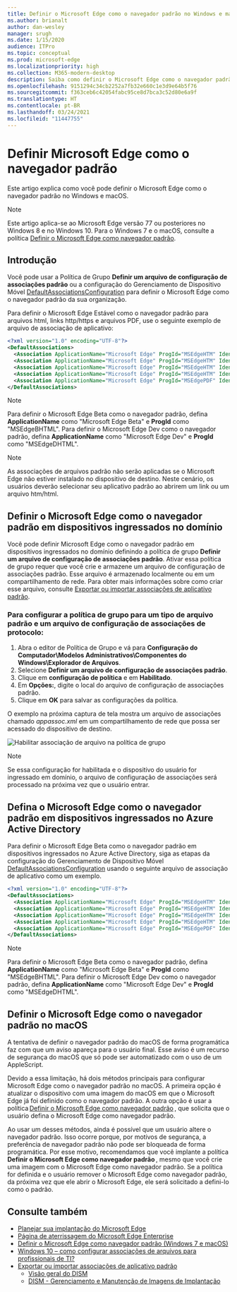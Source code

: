 ```yaml
---
title: Definir o Microsoft Edge como o navegador padrão no Windows e macOS
ms.author: brianalt
author: dan-wesley
manager: srugh
ms.date: 1/15/2020
audience: ITPro
ms.topic: conceptual
ms.prod: microsoft-edge
ms.localizationpriority: high
ms.collection: M365-modern-desktop
description: Saiba como definir o Microsoft Edge como o navegador padrão.
ms.openlocfilehash: 9151294c34cb2252a7fb32e660c1e3d9e64b5f76
ms.sourcegitcommit: f363ceb6c42054fabc95ce8d7bca3c52d80e6a9f
ms.translationtype: HT
ms.contentlocale: pt-BR
ms.lasthandoff: 03/24/2021
ms.locfileid: "11447755"
---
```

# <a name="set-microsoft-edge-as-the-default-browser"></a>Definir Microsoft Edge como o navegador padrão

Este artigo explica como você pode definir o Microsoft Edge como o navegador padrão no Windows e macOS.

> [!NOTE]
> Este artigo aplica-se ao Microsoft Edge versão 77 ou posteriores no Windows 8 e no Windows 10. Para o Windows 7 e o macOS, consulte a política [Definir o Microsoft Edge como navegador padrão](./microsoft-edge-policies.md#defaultbrowsersettingenabled).

## <a name="introduction"></a>Introdução

Você pode usar a Política de Grupo **Definir um arquivo de configuração de associações padrão** ou a configuração do Gerenciamento de Dispositivo Móvel [DefaultAssociationsConfiguration](/windows/client-management/mdm/policy-csp-applicationdefaults#applicationdefaults-defaultassociationsconfiguration) para definir o Microsoft Edge como o navegador padrão da sua organização.

Para definir o Microsoft Edge Estável como o navegador padrão para arquivos html, links http/https e arquivos PDF, use o seguinte exemplo de arquivo de associação de aplicativo:

```xml
<?xml version="1.0" encoding="UTF-8"?>
<DefaultAssociations> 
  <Association ApplicationName="Microsoft Edge" ProgId="MSEdgeHTM" Identifier=".html"/>
  <Association ApplicationName="Microsoft Edge" ProgId="MSEdgeHTM" Identifier=".htm"/>
  <Association ApplicationName="Microsoft Edge" ProgId="MSEdgeHTM" Identifier="http"/>
  <Association ApplicationName="Microsoft Edge" ProgId="MSEdgeHTM" Identifier="https"/>  
  <Association ApplicationName="Microsoft Edge" ProgId="MSEdgePDF" Identifier=".pdf"/>
</DefaultAssociations>
```

> [!NOTE]
> Para definir o Microsoft Edge Beta como o navegador padrão, defina **ApplicationName** como "Microsoft Edge Beta" e **ProgId** como "MSEdgeBHTML". Para definir o Microsoft Edge Dev como o navegador padrão, defina **ApplicationName** como "Microsoft Edge Dev" e **ProgId** como "MSEdgeDHTML".


> [!NOTE]
> As associações de arquivos padrão não serão aplicadas se o Microsoft Edge não estiver instalado no dispositivo de destino. Neste cenário, os usuários deverão selecionar seu aplicativo padrão ao abrirem um link ou um arquivo htm/html.

## <a name="set-microsoft-edge-as-the-default-browser-on-domain-joined-devices"></a>Definir o Microsoft Edge como o navegador padrão em dispositivos ingressados no domínio

Você pode definir Microsoft Edge como o navegador padrão em dispositivos ingressados no domínio definindo a política de grupo **Definir um arquivo de configuração de associações padrão**. Ativar essa política de grupo requer que você crie e armazene um arquivo de configuração de associações padrão. Esse arquivo é armazenado localmente ou em um compartilhamento de rede. Para obter mais informações sobre como criar esse arquivo, consulte [Exportar ou importar associações de aplicativo padrão](/windows-hardware/manufacture/desktop/export-or-import-default-application-associations).

### <a name="to-configure-the-group-policy-for-a-default-file-type-and-protocol-associations-configuration-file"></a>Para configurar a política de grupo para um tipo de arquivo padrão e um arquivo de configuração de associações de protocolo:

1. Abra o editor de Política de Grupo e vá para **Configuração do Computador\Modelos Administrativos\Componentes do Windows\Explorador de Arquivos**.
2. Selecione **Definir um arquivo de configuração de associações padrão**.
3. Clique em **configuração de política** e em **Habilitado**.
4. Em **Opções:**, digite o local do arquivo de configuração de associações padrão.
5. Clique em **OK** para salvar as configurações da política.

O exemplo na próxima captura de tela mostra um arquivo de associações chamado *appassoc.xml* em um compartilhamento de rede que possa ser acessado do dispositivo de destino.

   ![Habilitar associação de arquivo na política de grupo](./media/edge-learnmore-make-edge-default-browser/edge-learnmore-app-associations.png)

   > [!NOTE]
   > Se essa configuração for habilitada e o dispositivo do usuário for ingressado em domínio, o arquivo de configuração de associações será processado na próxima vez que o usuário entrar.

## <a name="set-microsoft-edge-as-the-default-browser-on-azure-active-directory-joined-devices"></a>Defina o Microsoft Edge como o navegador padrão em dispositivos ingressados no Azure Active Directory

Para definir o Microsoft Edge Beta como o navegador padrão em dispositivos ingressados no Azure Active Directory, siga as etapas da configuração do Gerenciamento de Dispositivo Móvel [DefaultAssociationsConfiguration](/windows/client-management/mdm/policy-csp-applicationdefaults#applicationdefaults-defaultassociationsconfiguration) usando o seguinte arquivo de associação de aplicativo como um exemplo.

```xml
<?xml version="1.0" encoding="UTF-8"?>
<DefaultAssociations>
  <Association ApplicationName="Microsoft Edge" ProgId="MSEdgeHTM" Identifier=".html"/>
  <Association ApplicationName="Microsoft Edge" ProgId="MSEdgeHTM" Identifier=".htm"/>
  <Association ApplicationName="Microsoft Edge" ProgId="MSEdgeHTM" Identifier="http"/>
  <Association ApplicationName="Microsoft Edge" ProgId="MSEdgeHTM" Identifier="https"/>  
  <Association ApplicationName="Microsoft Edge" ProgId="MSEdgePDF" Identifier=".pdf"/>
</DefaultAssociations>
```

> [!NOTE]
> Para definir o Microsoft Edge Beta como o navegador padrão, defina **ApplicationName** como "Microsoft Edge Beta" e **ProgId** como "MSEdgeBHTML". Para definir o Microsoft Edge Dev como o navegador padrão, defina **ApplicationName** como "Microsoft Edge Dev" e **ProgId** como "MSEdgeDHTML".

## <a name="set-microsoft-edge-as-the-default-browser-on-macos"></a>Definir o Microsoft Edge como o navegador padrão no macOS

A tentativa de definir o navegador padrão do macOS de forma programática faz com que um aviso apareça para o usuário final. Esse aviso é um recurso de segurança do macOS que só pode ser automatizado com o uso de um AppleScript.

Devido a essa limitação, há dois métodos principais para configurar Microsoft Edge como o navegador padrão no macOS. A primeira opção é atualizar o dispositivo com uma imagem do macOS em que o Microsoft Edge já foi definido como o navegador padrão. A outra opção é usar a política [Definir o Microsoft Edge como navegador padrão](./microsoft-edge-policies.md#defaultbrowsersettingenabled) , que solicita que o usuário defina o Microsoft Edge como navegador padrão.

Ao usar um desses métodos, ainda é possível que um usuário altere o navegador padrão. Isso ocorre porque, por motivos de segurança, a preferência de navegador padrão não pode ser bloqueada de forma programática. Por esse motivo, recomendamos que você implante a política **Definir o Microsoft Edge como navegador padrão** , mesmo que você crie uma imagem com o Microsoft Edge como navegador padrão. Se a política for definida e o usuário remover o Microsoft Edge como navegador padrão, da próxima vez que ele abrir o Microsoft Edge, ele será solicitado a defini-lo como o padrão.

## <a name="see-also"></a>Consulte também

- [Planejar sua implantação do Microsoft Edge](./deploy-edge-plan-deployment.md)
- [Página de aterrissagem do Microsoft Edge Enterprise](https://aka.ms/EdgeEnterprise)
- [Definir o Microsoft Edge como navegador padrão (Windows 7 e macOS)](./microsoft-edge-policies.md#defaultbrowsersettingenabled)
- [Windows 10 – como configurar associações de arquivos para profissionais de TI?](/archive/blogs/windowsinternals/windows-10-how-to-configure-file-associations-for-it-pros)
- [Exportar ou importar associações de aplicativo padrão](/windows-hardware/manufacture/desktop/export-or-import-default-application-associations)
  - [Visão geral do DISM](/windows-hardware/manufacture/desktop/what-is-dism)
  - [DISM - Gerenciamento e Manutenção de Imagens de Implantação](/windows-hardware/manufacture/desktop/dism---deployment-image-servicing-and-management-technical-reference-for-windows)
